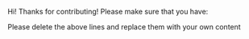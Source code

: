 Hi! Thanks for contributing! Please make sure that you have:
 
Please delete the above lines and replace them with your own content
